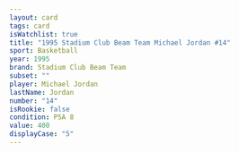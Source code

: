 ```yaml
---
layout: card
tags: card
isWatchlist: true
title: "1995 Stadium Club Beam Team Michael Jordan #14"
sport: Basketball
year: 1995
brand: Stadium Club Beam Team
subset: ""
player: Michael Jordan
lastName: Jordan
number: "14"
isRookie: false
condition: PSA 8
value: 400
displayCase: "5"
---
```

